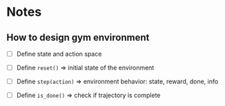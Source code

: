 # Notes

## How to design gym environment

- [ ] Define state and action space
- [ ] Define `reset()` => initial state of the environment
- [ ] Define `step(action)` => environment behavior: state, reward, done, info
- [ ] Define `is_done()` => check if trajectory is complete



